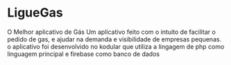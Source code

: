 # LigueGas
O Melhor aplicativo de Gás
Um aplicativo feito com o intuito de facilitar o pedido de gas, e ajudar na demanda e visibilidade de empresas pequenas.
o aplicativo foi desenvolvido no kodular que utiliza a lingagem de php como linguagem principal e firebase como banco de dados
